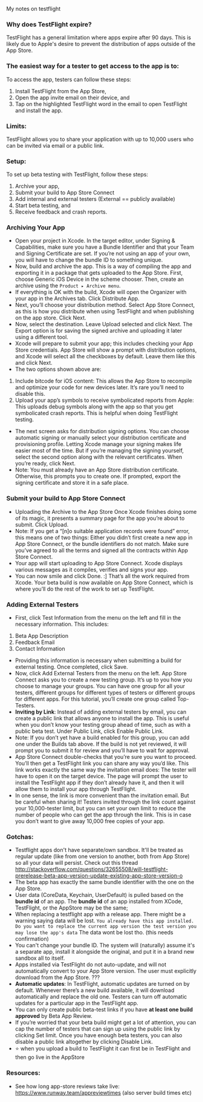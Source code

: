 My notes on testflight<!--more-->

### Why does TestFlight expire?
TestFlight has a general limitation where apps expire after 90 days. This is likely due to Apple's desire to prevent the distribution of apps outside of the App Store.

### The easiest way for a tester to get access to the app is to:
To access the app, testers can follow these steps: 
1. Install TestFlight from the App Store, 
2. Open the app invite email on their device, and 
3. Tap on the highlighted TestFlight word in the email to open TestFlight and install the app.

### Limits:
TestFlight allows you to share your application with up to 10,000 users who can be invited via email or a public link.

### Setup:
To set up beta testing with TestFlight, follow these steps: 
1. Archive your app, 
2. Submit your build to App Store Connect 
3. Add internal and external testers (External == publicly available) 
4. Start beta testing, and 
5. Receive feedback and crash reports.

### Archiving Your App
- Open your project in Xcode. In the target editor, under Signing & Capabilities, make sure you have a Bundle Identifier and that your Team and Signing Certificate are set. If you’re not using an app of your own, you will have to change the bundle ID to something unique.
- Now, build and archive the app. This is a way of compiling the app and exporting it in a package that gets uploaded to the App Store. First, choose Generic iOS Device in the scheme chooser. Then, create an archive using the `Product ▸ Archive menu`.
- If everything is OK with the build, Xcode will open the Organizer with your app in the Archives tab. Click Distribute App.
- Next, you’ll choose your distribution method. Select App Store Connect, as this is how you distribute when using TestFlight and when publishing on the app store. Click Next.
- Now, select the destination. Leave Upload selected and click Next. The Export option is for saving the signed archive and uploading it later using a different tool.
- Xcode will prepare to submit your app; this includes checking your App Store credentials. App Store will show a prompt with distribution options, and Xcode will select all the checkboxes by default. Leave them like this and click Next.
- The two options shown above are:
 1. Include bitcode for iOS content: This allows the App Store to recompile and optimize your code for new devices later. It’s rare you’ll need to disable this.
 2. Upload your app’s symbols to receive symbolicated reports from Apple: This uploads debug symbols along with the app so that you get symbolicated crash reports. This is helpful when doing TestFlight testing.
- The next screen asks for distribution signing options. You can choose automatic signing or manually select your distribution certificate and provisioning profile. Letting Xcode manage your signing makes life easier most of the time. But if you’re managing the signing yourself, select the second option along with the relevant certificates. When you’re ready, click Next.
- Note: You must already have an App Store distribution certificate. Otherwise, this prompts you to create one. If prompted, export the signing certificate and store it in a safe place.

### Submit your build to App Store Connect
- Uploading the Archive to the App Store
Once Xcode finishes doing some of its magic, it presents a summary page for the app you’re about to submit. Click Upload.
- Note: If you get a “[n]o suitable application records were found” error, this means one of two things: Either you didn’t first create a new app in App Store Connect, or the bundle identifiers do not match. Make sure you’ve agreed to all the terms and signed all the contracts within App Store Connect.
- Your app will start uploading to App Store Connect. Xcode displays various messages as it compiles, verifies and signs your app.
- You can now smile and click Done. :] That’s all the work required from Xcode. Your beta build is now available on App Store Connect, which is where you’ll do the rest of the work to set up TestFlight.

### Adding External Testers
- First, click Test Information from the menu on the left and fill in the necessary information. This includes:
 1. Beta App Description
 2. Feedback Email
 3. Contact Information
- Providing this information is necessary when submitting a build for external testing. Once completed, click Save.
- Now, click Add External Testers from the menu on the left. App Store Connect asks you to create a new testing group. It’s up to you how you choose to manage your groups. You can have one group for all your testers, different groups for different types of testers or different groups for different apps. For this tutorial, you’ll create one group called Top-Testers.
- **Inviting by Link**: Instead of adding external testers by email, you can create a public link that allows anyone to install the app. This is useful when you don’t know your testing group ahead of time, such as with a public beta test. Under Public Link, click Enable Public Link.
- Note: If you don’t yet have a build enabled for this group, you can add one under the Builds tab above. If the build is not yet reviewed, it will prompt you to submit it for review and you’ll have to wait for approval.
- App Store Connect double-checks that you’re sure you want to proceed. You’ll then get a TestFlight link you can share any way you’d like. This link works exactly the same way the invitation email does: The tester will have to open it on the target device. The page will prompt the user to install the TestFlight app if they don’t already have it, and then it will allow them to install your app through TestFlight.
- In one sense, the link is more convenient than the invitation email. But be careful when sharing it! Testers invited through the link count against your 10,000-tester limit, but you can set your own limit to reduce the number of people who can get the app through the link. This is in case you don’t want to give away 10,000 free copies of your app.

### Gotchas:
- Testflight apps don't have separate/own sandbox. It'll be treated as regular update (like from one version to another, both from App Store) so all your data will persist. Check out this thread http://stackoverflow.com/questions/32655508/will-testflight-prerelease-beta-app-version-update-existing-app-store-version-o
- The beta app has exactly the same bundle identifier with the one on the App Store.
- User data (CoreData, Keychain, UserDefault) is pulled based on the **bundle id** of an app. The **bundle id** of an app installed from XCode, TestFlight, or the AppStore may be the same;
- When replacing a testflight app with a release app. There might be a warning saying data will be lost. `You already have this app installed. Do you want to replace the current app version the test version you may lose the app's data` The data wont be lost tho. (this needs confirmation)
- You can't change your bundle ID. The system will (naturally) assume it's a separate app, install it alongside the original, and put it in a brand new sandbox all to itself.
- Apps installed via TestFlight do not auto-update, and will not automatically convert to your App Store version. The user must explicitly download from the App Store. ???
- **Automatic updates**: In TestFlight, automatic updates are turned on by default. Whenever there’s a new build available, it will download automatically and replace the old one. Testers can turn off automatic updates for a particular app in the TestFlight app.
- You can only create public beta-test links if you have **at least one build approved** by Beta App Review.
- If you’re worried that your beta build might get a lot of attention, you can cap the number of testers that can sign up using the public link by clicking Set limit. Once you have enough beta testers, you can also disable a public link altogether by clicking Disable Link.
- ⭐️ when you upload a build to TestFlight it can first be in TestFlight and then go live in the AppStore
### Resources:
- See how long app-store reviews take live: https://www.runway.team/appreviewtimes (also server build times etc)
